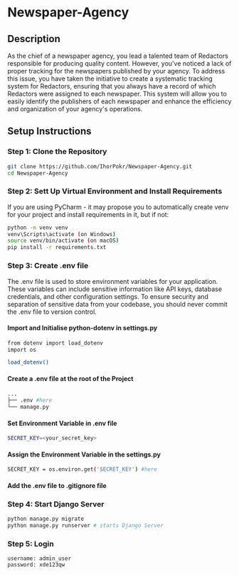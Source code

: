 # Newspaper-Agency

## Description
As the chief of a newspaper agency, you lead a talented team of Redactors responsible for producing quality content.
However, you've noticed a lack of proper tracking for the newspapers published by your agency. To address this issue, 
you have taken the initiative to create a systematic tracking system for Redactors, ensuring that you always have a 
record of which Redactors were assigned to each newspaper. This system will allow you to easily identify the publishers 
of each newspaper and enhance the efficiency and organization of your agency's operations.

## Setup Instructions

### Step 1: Clone the Repository
```bash
git clone https://github.com/IhorPokr/Newspaper-Agency.git
cd Newspaper-Agency
```

### Step 2: Sett Up Virtual Environment and Install Requirements
If you are using PyCharm - it may propose you to automatically create venv for your project and install requirements
in it, but if not:
```bash
python -m venv venv
venv\Scripts\activate (on Windows)
source venv/bin/activate (on macOS)
pip install -r requirements.txt
```

### Step 3: Create .env file
The .env file is used to store environment variables for your application. These variables can include sensitive
information like API keys, database credentials, and other configuration settings. To ensure security and separation 
of sensitive data from your codebase, you should never commit the .env file to version control.

#### Import and Initialise python-dotenv in settings.py
```bash
from dotenv import load_dotenv
import os

load_dotenv()
```

#### Create a .env file at the root of the Project
```bash
...
├── .env #here
└── manage.py
```

#### Set Environment Variable in .env file
```bash
SECRET_KEY=<your_secret_key>
```

#### Assign the Environment Variable in the settings.py
```bash
SECRET_KEY = os.environ.get('SECRET_KEY') #here
```

#### Add the .env file to .gitignore file


### Step 4: Start Django Server
```bash
python manage.py migrate
python manage.py runserver # starts Django Server
```

### Step 5: Login
```
username: admin_user
password: xde123qw
```
